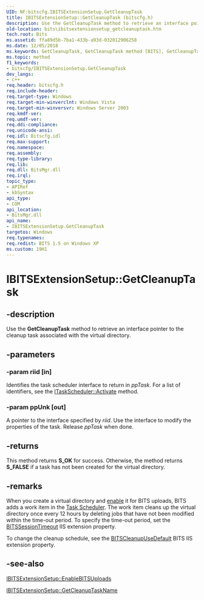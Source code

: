 ```yaml
---
UID: NF:bitscfg.IBITSExtensionSetup.GetCleanupTask
title: IBITSExtensionSetup::GetCleanupTask (bitscfg.h)
description: Use the GetCleanupTask method to retrieve an interface pointer to the cleanup task associated with the virtual directory.
old-location: bits\ibitsextensionsetup_getcleanuptask.htm
tech.root: Bits
ms.assetid: ffa89d5b-7ba1-433b-a93d-032012906258
ms.date: 12/05/2018
ms.keywords: GetCleanupTask, GetCleanupTask method [BITS], GetCleanupTask method [BITS],IBITSExtensionSetup interface, IBITSExtensionSetup interface [BITS],GetCleanupTask method, IBITSExtensionSetup.GetCleanupTask, IBITSExtensionSetup::GetCleanupTask, _drz_ibitsextensionsetup_getcleanuptask, bits.ibitsextensionsetup_getcleanuptask, bitscfg/IBITSExtensionSetup::GetCleanupTask
ms.topic: method
f1_keywords:
- bitscfg/IBITSExtensionSetup.GetCleanupTask
dev_langs:
- c++
req.header: bitscfg.h
req.include-header: 
req.target-type: Windows
req.target-min-winverclnt: Windows Vista
req.target-min-winversvr: Windows Server 2003
req.kmdf-ver: 
req.umdf-ver: 
req.ddi-compliance: 
req.unicode-ansi: 
req.idl: Bitscfg.idl
req.max-support: 
req.namespace: 
req.assembly: 
req.type-library: 
req.lib: 
req.dll: BitsMgr.dll
req.irql: 
topic_type:
- APIRef
- kbSyntax
api_type:
- COM
api_location:
- BitsMgr.dll
api_name:
- IBITSExtensionSetup.GetCleanupTask
targetos: Windows
req.typenames: 
req.redist: BITS 1.5 on Windows XP
ms.custom: 19H1
---
```


# IBITSExtensionSetup::GetCleanupTask


## -description


Use the 
<b>GetCleanupTask</b> method to retrieve an interface pointer to the cleanup task associated with the virtual directory.


## -parameters




### -param riid [in]

Identifies the task scheduler interface to return in <i>ppTask</i>. For a list of identifiers, see the 
<a href="https://docs.microsoft.com/windows/desktop/api/mstask/nf-mstask-itaskscheduler-activate">ITaskScheduler::Activate</a> method.


### -param ppUnk [out]

A pointer to the interface specified by <i>riid</i>. Use the interface to modify the properties of the task. Release <i>ppTask</i> when done.


## -returns



This method returns <b>S_OK</b> for success. Otherwise, the method returns <b>S_FALSE</b> if a task has not been created for the virtual directory.




## -remarks



When you create a virtual directory and 
<a href="https://docs.microsoft.com/windows/desktop/api/bitscfg/nf-bitscfg-ibitsextensionsetup-enablebitsuploads">enable</a> it for BITS uploads, BITS adds a work item in the 
<a href="https://docs.microsoft.com/windows/desktop/TaskSchd/task-scheduler-start-page">Task Scheduler</a>. The work item cleans up the virtual directory once every 12 hours by deleting jobs that have not been modified within the time-out period. To specify the time-out period, set the 
<a href="https://docs.microsoft.com/windows/desktop/Bits/bits-iis-extension-properties">BITSSessionTimeout</a> IIS extension property.

To change the cleanup schedule, see the <a href="https://docs.microsoft.com/windows/desktop/Bits/bits-iis-extension-properties">BITSCleanupUseDefault</a> BITS IIS extension property.




## -see-also




<a href="https://docs.microsoft.com/windows/desktop/api/bitscfg/nf-bitscfg-ibitsextensionsetup-enablebitsuploads">IBITSExtensionSetup::EnableBITSUploads</a>



<a href="https://docs.microsoft.com/windows/desktop/api/bitscfg/nf-bitscfg-ibitsextensionsetup-getcleanuptaskname">IBITSExtensionSetup::GetCleanupTaskName</a>
 

 

